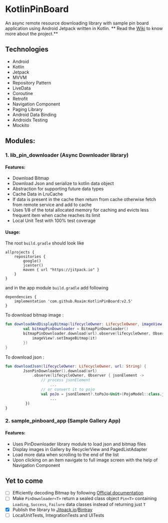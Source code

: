 # KotlinPinBoard
An async remote resource downloading library with sample pin board application using Android Jetpack written in Kotlin. 
** Read the [Wiki](https://github.com/Roaim/KotlinPinBoard/wiki) to know more about the project.**

## Technologies
* Android
* Kotlin
* Jetpack
* MVVM
* Repository Pattern
* LiveData
* Coroutine
* Retrofit
* Navigation Component
* Paging Library
* Android Data Binding
* Androidx Testing
* Mockito

## Modules:
### 1. lib_pin_downloader (Async Downloader library)
#### Features:
* Download Bitmap
* Download Json and serialize to kotlin data object
* Abstraction for supporting future data types
* Cache Data in LruCache
* If data is present in the cache then return from cache otherwise fetch from remote service and add to cache
* Uses 1/8 of the total allocated memory for caching and evicts less frequent item when cache reaches its limit
* Local Unit Test with 100% test coverage
#### Usage:
The root ```build.gradle``` should look like

```
allprojects {
    repositories {
        google()
        jcenter()
        maven { url "https://jitpack.io" }
    }
}
```
and in the app module ```build.gradle``` add following

```
dependencies {
    implementation 'com.github.Roaim:KotlinPinBoard:v2.5'
}
```
To download bitmap image :
``` Kotlin
fun downloadAndDisplayBitmap(lifecycleOwner: LifecycleOwner, imageView: ImageView?, url : String) {
        val bitmapPinDownloader = BitmapPinDownloader()
        bitmapPinDownloader.download(url).observe(lifecycleOwner, Observer {
            imageView?.setImageBitmap(it)
        })
}
```
To download json :
``` Kotlin
fun downloadJson(lifecycleOwner: LifecycleOwner, url: String) {
        JsonPinDownloader().download(url)
            .observe(lifecycleOwner, Observer { jsonElement ->
                // process jsonElement
                    ...
                // or convert it to pojo
                val poJo = jsonElement?.toPoJo<Unit>(PojoModel::class.java)
                    ...
         })
}
```

### 2. sample_pinboard_app (Sample Gallery App)
#### Features:
* Uses PinDownloader library module to load json and bitmap files
* Display images in Gallery by RecyclerView and PagedListAdapter
* Load more data when scrolling to the end of the list
* Upon clicking on an item navigate to full image screen with the help of Navigation Component

## Yet to come
* [ ] Efficiently decoding Bitmap by following [Official documentation](https://developer.android.com/topic/performance/graphics/load-bitmap)
* [ ] Make `PinDownloader<T>` return a sealed class object `Pin<T>` containing `Loading`, `Success`, `Failure` data classes instead of returning just `T`
* [x] Publish the library to [Jitpack.io](https://jitpack.io/)/[Bintray](https://bintray.com/)
* [ ] LocalUnitTests, IntegrationTests and UITests
